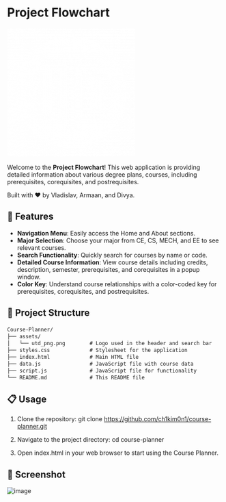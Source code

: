 # Project Flowchart

![Course Planner Logo](assets/utd_png.png)

Welcome to the **Project Flowchart**! This web application is providing detailed information about various degree plans, courses, including prerequisites, corequisites, and postrequisites. 

Built with ❤️ by Vladislav, Armaan, and Divya.

## 🚀 Features

- **Navigation Menu**: Easily access the Home and About sections.
- **Major Selection**: Choose your major from CE, CS, MECH, and EE to see relevant courses.
- **Search Functionality**: Quickly search for courses by name or code.
- **Detailed Course Information**: View course details including credits, description, semester, prerequisites, and corequisites in a popup window.
- **Color Key**: Understand course relationships with a color-coded key for prerequisites, corequisites, and postrequisites.

## 📂 Project Structure

```plaintext
Course-Planner/
├── assets/
│   └── utd_png.png        # Logo used in the header and search bar
├── styles.css             # Stylesheet for the application
├── index.html             # Main HTML file
├── data.js                # JavaScript file with course data
├── script.js              # JavaScript file for functionality
└── README.md              # This README file
```

## 📋 Usage
1. Clone the repository:
git clone https://github.com/ch1kim0n1/course-planner.git

2. Navigate to the project directory:
cd course-planner

3. Open index.html in your web browser to start using the Course Planner.

## 📸 Screenshot

![image](https://github.com/user-attachments/assets/356ad933-03ee-43c0-80ff-44a658e6f76b)
